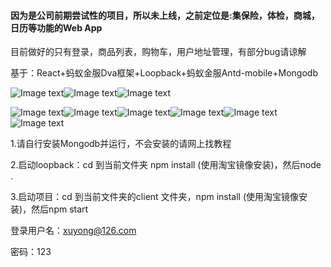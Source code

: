
#### 因为是公司前期尝试性的项目，所以未上线，之前定位是:集保险，体检，商城，日历等功能的Web App 

目前做好的只有登录，商品列表，购物车，用户地址管理，有部分bug请谅解

基于：React+蚂蚁金服Dva框架+Loopback+蚂蚁金服Antd-mobile+Mongodb 


![Image text](https://raw.githubusercontent.com/xy-xion/newgate-react-dva-loopback-antmobile-mongodb/master/img/gif/login.gif)![Image text](https://raw.githubusercontent.com/xy-xion/newgate-react-dva-loopback-antmobile-mongodb/master/img/gif/cart2.gif)![Image text](https://raw.githubusercontent.com/xy-xion/newgate-react-dva-loopback-antmobile-mongodb/master/img/gif/address.gif)

![Image text](https://raw.githubusercontent.com/xy-xion/newgate-react-dva-loopback-antmobile-mongodb/master/img/user-center.png)![Image text](https://raw.githubusercontent.com/xy-xion/newgate-react-dva-loopback-antmobile-mongodb/master/img/product-list.png)![Image text](https://raw.githubusercontent.com/xy-xion/newgate-react-dva-loopback-antmobile-mongodb/master/img/login.png)![Image text](https://raw.githubusercontent.com/xy-xion/newgate-react-dva-loopback-antmobile-mongodb/master/img/detail.png)![Image text](https://raw.githubusercontent.com/xy-xion/newgate-react-dva-loopback-antmobile-mongodb/master/img/cart.png)![Image text](https://raw.githubusercontent.com/xy-xion/newgate-react-dva-loopback-antmobile-mongodb/master/img/address.png)



1.请自行安装Mongodb并运行，不会安装的请网上找教程

2.启动loopback：cd 到当前文件夹 npm install (使用淘宝镜像安装)，然后node .

3.启动项目：cd 到当前文件夹的client 文件夹，npm install (使用淘宝镜像安装)，然后npm start

登录用户名：xuyong@126.com

密码：123
